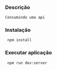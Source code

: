 ### Descrição

```bash
Consumindo uma api 

```

### Instalação

```bash
 npm install

```

### Executar aplicação

```bash
 npm run dev:server

```
